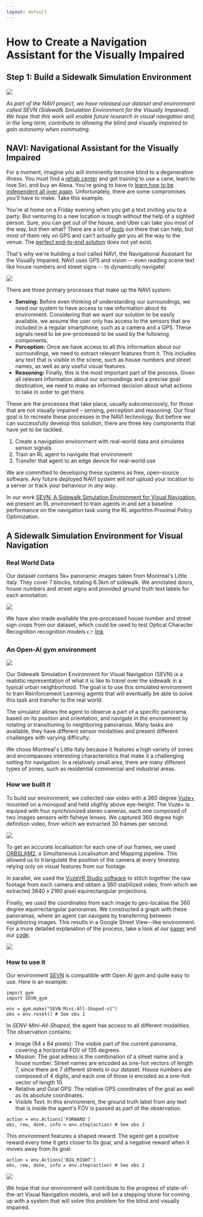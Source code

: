 ```yaml
---
layout: default
---
```


# How to Create a Navigation Assistant for the Visually Impaired
## Step 1: Build a Sidewalk Simulation Environment


![](https://i.imgur.com/okfisip.jpg)

*As part of the NAVI project, we have released our dataset and environment called SEVN (Sidewalk Simulation Environment for the Visually Impaired). We hope that this work will enable future research in visual navigation and, in the long term, contribute to allowing the blind and visually impaired to gain autonomy when commuting.*


## NAVI: Navigational Assistant for the Visually Impaired

For a moment, imagine you will imminently become blind to a degenerative illness. You must find a [rehab center](https://www.cnib.ca/en/programs-and-services/rehab--services?region=qc) and get training to use a cane, learn to love Siri, and buy an Alexa. You're going to have to [learn how to be independent all over again](https://nfb.org/images/nfb/publications/bm/bm14/bm1404/bm140414.htm). Unfortunately, there are some compromises you'll have to make. Take this example.

You're at home on a Friday evening when you get a text inviting you to a party. But venturing to a new location is tough without the help of a sighted person. Sure, you can get out of the house, and Uber can take you most of the way, but then what? There are a lot of [tools](https://www.sciencedirect.com/science/article/pii/S1877705813016214) out there that can help, but most of them rely on GPS and can't actually get you all the way to the venue. The [perfect end-to-end solution](https://arxiv.org/pdf/1811.10120.pdf) does not yet exist.

That's why we're building a tool called NAVI, the Navigational Assistant for the Visually Impaired. NAVI uses GPS and vision -- even reading scene text like house numbers and street signs -- to dynamically navigate!

![](https://i.imgur.com/pn2EWu1.png)

There are three primary processes that make up the NAVI system:

 -  **Sensing:** Before even thinking of understanding our surroundings, we need our system to have access to raw information about its environment. Considering that we want our solution to be easily available, we assume the user only has access to the sensors that are included in a regular smartphone, such as a camera and a GPS. These signals need to be pre-processed to be used by the following  components.
- **Perception:** Once  we have access to all this information about our surroundings, we need to extract  relevant features from it. This includes any text that is visible in the scene, such as house numbers and street names, as well as any useful visual features.
- **Reasoning:** Finally, this is the most important part of the process. Given all relevant information about our surroundings and a precise goal destination, we need to make an informed decision about what actions to take in order to get there.

These are the processes that take place, usually subconsciously, for those that are not visually impaired – sensing, perception and reasoning. Our final goal is to recreate these processes in the NAVI technology. But before we can successfully develop this solution, there are three key components that have yet to be tackled.

1. Create a navigation environment with real-world data and simulates sensor signals
2. Train an RL agent to navigate that environment
3. Transfer that agent to an edge device for real-world use

We are committed to developing these systems as free, open-source software. Any future deployed NAVI system will _not_ upload your location to a server or track your behaviour _in any way_.

In our work [SEVN: A Sidewalk Simulation Environment for Visual Navigation](https://linktoourpaper), we present an RL environment to train agents in and set a baseline performance on the navigation task using the RL algorithm Proximal Policy Optimization.

## A Sidewalk Simulation Environment for Visual Navigation

###  Real World Data

Our dataset contains 5k+ panoramic images taken from Montreal's Little Italy. They cover 7 blocks, totaling 6.3km of sidewalk. We annotated doors, house numbers and street signs and provided ground truth text labels for each annotation.

![](https://i.imgur.com/JhUAn97.png)

We have also made available the pre-processed house number and street sign crops from our dataset, which could be used to test Optical Character Recognition recognition models :point_right: [link](https://linktotextcrops)


### An Open-AI gym environment

![](https://i.imgur.com/xRG7gDI.gif)

Our Sidewalk Simulation Environment for Visual Navigation (SEVN) is a realistic representation of what it is like to travel over the sidewalk in a typical urban neighborhood. The goal is to use this simulated environment to train Reinforcement Learning agents that will eventually be able to solve this task and transfer to the real world.

The simulator allows the agent to observe a part of a specific panorama based on its position and orientation, and navigate in the environment by rotating or transitioning to neighboring panoramas. Many tasks are available, they have different sensor modalities and present different challenges with varying difficulty.

We chose Montreal's Little Italy because it features a high variety of zones and encompasses interesting characteristics that make it a challenging setting for navigation. In a relatively small area, there are many different types of zones, such as residential commercial and industrial areas.


### How we built it

To build our environment, we collected raw video with a 360 degree [Vuze+](https://vuze.camera/camera/vuze-plus-camera/) mounted on a monopod and held sligthly above eye-height. The Vuze+ is equiped with four synchronized stereo cameras, each one composed of two images sensors with fisheye lenses. We captured 360 degree high definition video, from which we extracted 30 frames per second.

![](https://i.imgur.com/E5FyVFf.png)

To get an accurate localisation for each one of our frames, we used [ORBSLAM2](https://github.com/raulmur/ORB_SLAM2), a Simultaneous Localisation and Mapping pipeline. This allowed us to triangulate the position of the camera at every timestep relying only on visual features from our footage.

In parallel, we used the [VuzeVR Studio software](https://vuze.camera/vr-software/) to stitch together the raw footage from each camera and obtain a 360 stabilized video, from which we extracted 3840 x 2160 pixel equirectangular projections.

Finally, we used the coordinates from each image to geo-localise the 360 degree equirrectangular panoramas. We constructed a graph with these panoramas, where an agent can navigate by transferring between neighboring images. This results in a Google Street View--like environment. For a more detailed explanation of the process, take a look at our [paper](https://linktoourpaper) and our [code](https://github.com/simonchamorro/SEVN-data).

![](https://i.imgur.com/wdb0Jpc.jpg)


### How to use it

Our environment [SEVN](https://github.com/mweiss17/SEVN) is compatible with Open AI gym and quite easy to use. Here is an example:

```
import gym
import SEVN_gym

env = gym.make("SEVN-Mini-All-Shaped-v1")
obs = env.reset() # See obs 1
```

In *SENV-Mini-All-Shaped*, the agent has access to all different modalities. The observation contains:

- Image (84 x 84 pixels): The visible part of the current panorama, covering a horizontal FOV of 135 degrees.
- Mission: The goal adress is the combination of a street name and a house number. Street names are encoded as one-hot vectors of length 7, since there are 7 different streets in our dataset. House numbers are composed of 4 digits, and each one of those is encoded as a one-hot vector of length 10.
- Relative and Goal GPS: The relative GPS coordinates of the goal as well as its absolute coordinates.
- Visible Text: In this environment, the ground truth label from any text that is inside the agent's FOV is passed as part of the observation.

```
action = env.Actions['FORWARD']
obs, rew, done, info = env.step(action) # See obs 2
```

This environment features a shaped reward. The agent get a positive reward every time it gets closer to its goal, and a negative reward when it moves away from its goal.

```
action = env.Actions['BIG_RIGHT']
obs, rew, done, info = env.step(action) # See obs 2
```

![](https://i.imgur.com/8tUNV0L.png)

We hope that our environment will contribute to the progress of state-of-the-art Visual Navigation models, and will be a stepping stone for coming up with a system that will solve this problem for the blind and visually impaired.